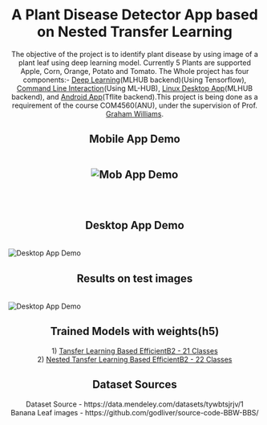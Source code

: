 <h1 align="center"> A Plant Disease Detector App based on Nested Transfer Learning </h1>
<p align="center">
The objective of the project is to identify plant disease by using image of a plant leaf using deep learning model. Currently 5 Plants are supported Apple, Corn, Orange, Potato and Tomato. The Whole project has four components:- <a href = "https://github.com/spsaswat/plantdis/tree/main/ipynb">Deep Learning</a>(MLHUB backend)(Using Tensorflow), <a href = "https://github.com/spsaswat/plantdis/tree/main/mlhub">Command Line Interaction</a>(Using ML-HUB), <a href = "https://github.com/spsaswat/plantdis/tree/main/plantdis_flutter">Linux Desktop App</a>(MLHUB backend), and <a href = "https://github.com/spsaswat/plantdis/tree/main/plantdis_mob">Android App</a>(Tflite backend).This project is being done as a requirement of the course COM4560(ANU), under the supervision of Prof. <a href = "https://cecs.anu.edu.au/people/graham-williams">Graham Williams</a>.
</p>

<h2 align="center"> Mobile App Demo </h2?
<br>
<p align="center">
<br><img src="https://github.com/spsaswat/plantdis/blob/main/op_m_readme/tomato_lb_fin.gif" alt="Mob App Demo">
</p>
<br>
<h2 align="center"> Desktop App Demo </h2>
<br><img src="https://github.com/spsaswat/plantdis/blob/main/op_m_readme/DestopApp_connector.jpg" alt="Desktop App Demo">

<h2 align="center"> Results on test images </h2>

<br><img src="https://github.com/spsaswat/plantdis/blob/main/op_m_readme/test_img_22_eff_or.jpg" alt="Desktop App Demo">

<h2 align="center"> Trained Models with weights(h5) </h2>
<p align="center">
1) <a href = "https://drive.google.com/file/d/11nEATbNc65LhLRJx1TvST9V9dh_ZG59j/view?usp=sharing">Tansfer Learning Based EfficientB2 - 21 Classes</a>
<br>
2) <a href = "https://drive.google.com/file/d/1mAxgMNJZ2c_5c16YdAaQWZ5H06BuBAF9/view?usp=sharing">Nested Tansfer Learning Based EfficientB2 - 22 Classes</a>
</p>

<h2 align="center"> Dataset Sources </h2>
<p align="center">
Dataset Source - https://data.mendeley.com/datasets/tywbtsjrjv/1
<br>Banana Leaf images - https://github.com/godliver/source-code-BBW-BBS/
</p>


